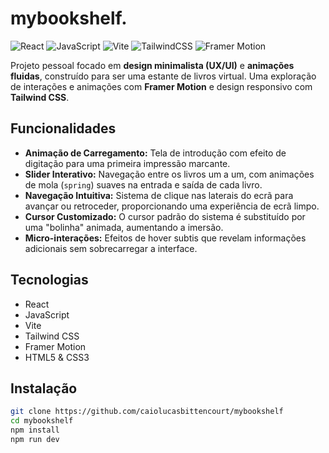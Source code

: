 # mybookshelf.

![React](https://img.shields.io/badge/react-%2320232a.svg?style=for-the-badge&logo=react&logoColor=%2361DAFB)
![JavaScript](https://img.shields.io/badge/javascript-%23323330.svg?style=for-the-badge&logo=javascript&logoColor=%23F7DF1E)
![Vite](https://img.shields.io/badge/vite-%23646CFF.svg?style=for-the-badge&logo=vite&logoColor=white)
![TailwindCSS](https://img.shields.io/badge/tailwindcss-%2306B6D4.svg?style=for-the-badge&logo=tailwindcss&logoColor=white)
![Framer Motion](https://img.shields.io/badge/Framer%20Motion-0055FF?style=for-the-badge&logo=framer&logoColor=white)

Projeto pessoal focado em **design minimalista (UX/UI)** e **animações fluidas**, construído para ser uma estante de livros virtual. Uma exploração de interações e animações com **Framer Motion** e design responsivo com **Tailwind CSS**.

## Funcionalidades

- **Animação de Carregamento:** Tela de introdução com efeito de digitação para uma primeira impressão marcante.
- **Slider Interativo:** Navegação entre os livros um a um, com animações de mola (`spring`) suaves na entrada e saída de cada livro.
- **Navegação Intuitiva:** Sistema de clique nas laterais do ecrã para avançar ou retroceder, proporcionando uma experiência de ecrã limpo.
- **Cursor Customizado:** O cursor padrão do sistema é substituído por uma "bolinha" animada, aumentando a imersão.
- **Micro-interações:** Efeitos de hover subtis que revelam informações adicionais sem sobrecarregar a interface.

## Tecnologias

- React
- JavaScript
- Vite
- Tailwind CSS
- Framer Motion
- HTML5 & CSS3

## Instalação

```bash
git clone https://github.com/caiolucasbittencourt/mybookshelf
cd mybookshelf
npm install
npm run dev